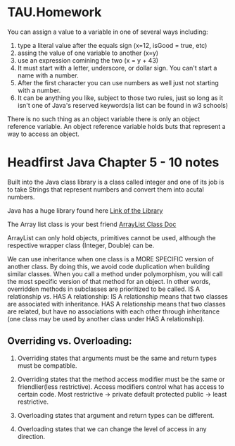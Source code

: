 # TAU.Homework
You can assign a value to a variable in one of several ways including:
1. type a literal value after the equals sign (x=12, isGood =  true, etc)
2. assing the value of one variable to another (x=y)
3. use an expression comining the two (x = y + 43)
4. It must start with a letter, underscore, or dollar sign. You can't start a name with a number.
5. After the first character you can use numbers as well just not starting with a number.
6. It can be anything you like, subject to those two rules, just so long as it isn't one of Java's reserved keywords(a list can be found in w3 schools)


 There is no such thing as an object variable there is only an object reference variable.
 An object reference variable holds buts that represent a way to access an object.

# Headfirst Java Chapter 5 - 10 notes
Built into the Java class library is a class called integer and one of its job is to take Strings
that represent numbers and convert them into acutal numbers.

Java has a huge library found here [Link of the Library](https://docs.oracle.com/javase/8/docs/api/allclasses-noframe.html) 

The Array list class is your best friend [ArrayList Class Doc](https://docs.oracle.com/javase/8/docs/api/java/util/ArrayList.html)

ArrayList can only hold objects, primitives cannot be used, although the respective wrapper class (Integer, Double) can be.

We can use inheritance when one class is a MORE SPECIFIC version of another class. By doing this, we avoid code duplication when building similar classes. 
When you call a method under polymorphism, you will call the most specific version of that method for an object. In other words, overridden methods in subclasses are prioritized to be called.
IS A relationship vs. HAS A relationship: IS A relationship means that two classes are associated with inheritance. HAS A relationship means that two classes are related, but have no associations with each other through inheritance (one class may be used by another class under HAS A relationship).

## Overriding vs. Overloading: 
1. Overriding states that arguments must be the same and return types must be compatible.
  
2. Overriding states that the method access modifier must be the same or friendlier(less restrictive). Access modifiers control what has access to certain code. 
Most restrictive -> private default protected public -> least restrictive.

3. Overloading states that argument and return types can be different.
   
4. Overloading states that we can change the level of access in any direction.




